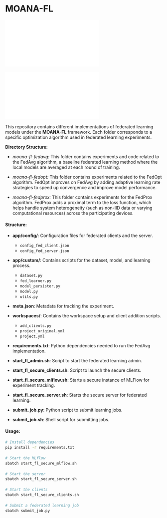 # MOANA-FL

![MOANA-FL Process](moana_process.pdf)

![MOANA-FL Artifact Correction](correction.pdf)

This repository contains different implementations of federated learning models under the **MOANA-FL** framework. Each folder corresponds to a specific optimization algorithm used in federated learning experiments.

**Directory Structure:**
- *moana-fl-fedavg:* This folder contains experiments and code related to the FedAvg algorithm, a baseline federated learning method where the local models are averaged at each round of training.

- *moana-fl-fedopt:* This folder contains experiments related to the FedOpt algorithm. FedOpt improves on FedAvg by adding adaptive learning rate strategies to speed up convergence and improve model performance.

- *moana-fl-fedprox:* This folder contains experiments for the FedProx algorithm. FedProx adds a proximal term to the loss function, which helps handle system heterogeneity (such as non-IID data or varying computational resources) across the participating devices.


#### Structure:

- **app/config/**: Configuration files for federated clients and the server.
  - `config_fed_client.json`
  - `config_fed_server.json`
  
- **app/custom/**: Contains scripts for the dataset, model, and learning process.
  - `dataset.py`
  - `fed_learner.py`
  - `model_persistor.py`
  - `model.py`
  - `utils.py`

- **meta.json**: Metadata for tracking the experiment.

- **workspaces/**: Contains the workspace setup and client addition scripts.
  - `add_clients.py`
  - `project_original.yml`
  - `project.yml`

- **requirements.txt**: Python dependencies needed to run the FedAvg implementation.

- **start_fl_admin.sh**: Script to start the federated learning admin.
- **start_fl_secure_clients.sh**: Script to launch the secure clients.
- **start_fl_secure_mlflow.sh**: Starts a secure instance of MLFlow for experiment tracking.
- **start_fl_secure_server.sh**: Starts the secure server for federated learning.

- **submit_job.py**: Python script to submit learning jobs.
- **submit_job.sh**: Shell script for submitting jobs.

#### Usage:

```bash
# Install dependencies
pip install -r requirements.txt

# Start the MLflow
sbatch start_fl_secure_mlflow.sh

# Start the server
sbatch start_fl_secure_server.sh

# Start the clients
sbatch start_fl_secure_clients.sh

# Submit a federated learning job
sbatch submit_job.py
